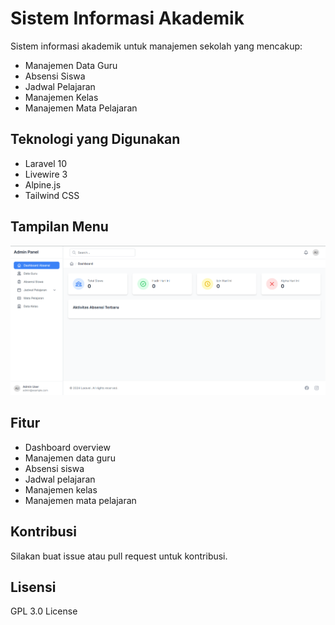 # Sistem Informasi Akademik

Sistem informasi akademik untuk manajemen sekolah yang mencakup:
- Manajemen Data Guru
- Absensi Siswa
- Jadwal Pelajaran
- Manajemen Kelas
- Manajemen Mata Pelajaran

## Teknologi yang Digunakan

- Laravel 10
- Livewire 3
- Alpine.js
- Tailwind CSS

## Tampilan Menu
![Dashboard](public/dashboard.png)

## Fitur

- Dashboard overview
- Manajemen data guru
- Absensi siswa
- Jadwal pelajaran
- Manajemen kelas
- Manajemen mata pelajaran

## Kontribusi

Silakan buat issue atau pull request untuk kontribusi.

## Lisensi
GPL 3.0 License
